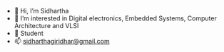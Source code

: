 - 👋 Hi, I’m Sidhartha
- 👀 I’m interested in Digital electronics, Embedded Systems, Computer Architecture and VLSI
- 🌱 Student
- 📫 sidharthagiridhar@gmail.com

<!---
ismartsid/ismartsid is a ✨ special ✨ repository because its `README.md` (this file) appears on your GitHub profile.
You can click the Preview link to take a look at your changes.
--->
